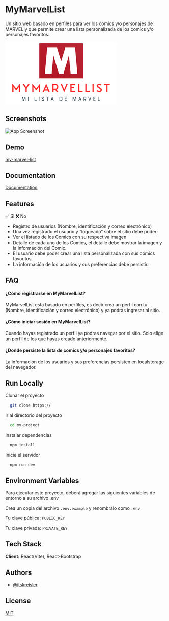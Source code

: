 
# MyMarvelList
Un sitio web basado en perfiles para ver los comics y/o personajes de MARVEL y que permite crear una lista personalizada de los comics y/o personajes favoritos.


![Logo](https://raw.githubusercontent.com/itskreisler/my-marvel-list/master/public/img/logo_landscape_mini.png)


## Screenshots

![App Screenshot](https://via.placeholder.com/468x300?text=App+Screenshot+Here)


## Demo

[my-marvel-list](https://itskreisler.github.io/my-marvel-list)


## Documentation

[Documentation](https://linktodocumentation)


## Features
✅ SI ❌ No
- Registro de usuarios (Nombre, identificación y correo electrónico) 
- Una vez registrado el usuario y “logueado” sobre el sitio debe poder:
- Ver el listado de los Comics con su respectiva imagen
- Detalle de cada uno de los Comics, el detalle debe mostrar la imagen y la información del Comic.
- El usuario debe poder crear una lista personalizada con sus comics favoritos.
- La información de los usuarios y sus preferencias debe persistir. 


## FAQ

#### ¿Cómo registrarse en MyMarvelList?

MyMarvelList esta basado en perfiles, es decir crea un perfil con tu (Nombre, identificación y correo electrónico) y ya podras ingresar al sitio.

#### ¿Cómo iniciar sesión en MyMarvelList?

Cuando hayas registrado un perfil ya podras navegar por el sitio. Solo elige un perfil de los que hayas creado anteriormente.

#### ¿Donde persiste la lista de comics y/o personajes favoritos?

La información de los usuarios y sus preferencias persisten en localstorage del navegador.


## Run Locally

Clonar el proyecto

```bash
  git clone https://
```

Ir al directorio del proyecto

```bash
  cd my-project
```

Instalar dependencias

```bash
  npm install
```

Inicie el servidor

```bash
  npm run dev
```


## Environment Variables

Para ejecutar este proyecto, deberá agregar las siguientes variables de entorno a su archivo .env

Crea un copia del archivo `.env.example` y renombralo como `.env`

Tu clave pública:
`PUBLIC_KEY`

Tu clave privada:
`PRIVATE_KEY`


## Tech Stack

**Client:** React(Vite), React-Bootstrap


## Authors

- [@itskreisler](https://www.github.com/itskreisler)


## License

[MIT](https://choosealicense.com/licenses/mit/)

